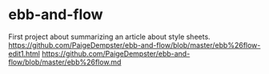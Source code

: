 # ebb-and-flow
First project about summarizing an article about style sheets.
https://github.com/PaigeDempster/ebb-and-flow/blob/master/ebb%26flow-edit1.html
https://github.com/PaigeDempster/ebb-and-flow/blob/master/ebb%26flow.md
